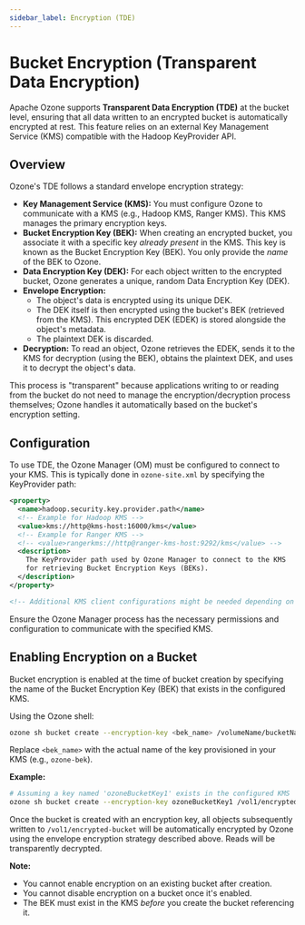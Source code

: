 ```yaml
---
sidebar_label: Encryption (TDE)
---
```


# Bucket Encryption (Transparent Data Encryption)

Apache Ozone supports **Transparent Data Encryption (TDE)** at the bucket level, ensuring that all data written to an encrypted bucket is automatically encrypted at rest. This feature relies on an external Key Management Service (KMS) compatible with the Hadoop KeyProvider API.

## Overview

Ozone's TDE follows a standard envelope encryption strategy:

- **Key Management Service (KMS):** You must configure Ozone to communicate with a KMS (e.g., Hadoop KMS, Ranger KMS). This KMS manages the primary encryption keys.
- **Bucket Encryption Key (BEK):** When creating an encrypted bucket, you associate it with a specific key *already present* in the KMS. This key is known as the Bucket Encryption Key (BEK). You only provide the *name* of the BEK to Ozone.
- **Data Encryption Key (DEK):** For each object written to the encrypted bucket, Ozone generates a unique, random Data Encryption Key (DEK).
- **Envelope Encryption:**
  - The object's data is encrypted using its unique DEK.
  - The DEK itself is then encrypted using the bucket's BEK (retrieved from the KMS). This encrypted DEK (EDEK) is stored alongside the object's metadata.
  - The plaintext DEK is discarded.
- **Decryption:** To read an object, Ozone retrieves the EDEK, sends it to the KMS for decryption (using the BEK), obtains the plaintext DEK, and uses it to decrypt the object's data.

This process is "transparent" because applications writing to or reading from the bucket do not need to manage the encryption/decryption process themselves; Ozone handles it automatically based on the bucket's encryption setting.

## Configuration

To use TDE, the Ozone Manager (OM) must be configured to connect to your KMS. This is typically done in `ozone-site.xml` by specifying the KeyProvider path:

```xml
<property>
  <name>hadoop.security.key.provider.path</name>
  <!-- Example for Hadoop KMS -->
  <value>kms://http@kms-host:16000/kms</value>
  <!-- Example for Ranger KMS -->
  <!-- <value>rangerkms://http@ranger-kms-host:9292/kms</value> -->
  <description>
    The KeyProvider path used by Ozone Manager to connect to the KMS
    for retrieving Bucket Encryption Keys (BEKs).
  </description>
</property>

<!-- Additional KMS client configurations might be needed depending on the provider -->
```

Ensure the Ozone Manager process has the necessary permissions and configuration to communicate with the specified KMS.

## Enabling Encryption on a Bucket

Bucket encryption is enabled at the time of bucket creation by specifying the name of the Bucket Encryption Key (BEK) that exists in the configured KMS.

Using the Ozone shell:

```bash
ozone sh bucket create --encryption-key <bek_name> /volumeName/bucketName
```

Replace `<bek_name>` with the actual name of the key provisioned in your KMS (e.g., `ozone-bek`).

**Example:**

```bash
# Assuming a key named 'ozoneBucketKey1' exists in the configured KMS
ozone sh bucket create --encryption-key ozoneBucketKey1 /vol1/encrypted-bucket
```

Once the bucket is created with an encryption key, all objects subsequently written to `/vol1/encrypted-bucket` will be automatically encrypted by Ozone using the envelope encryption strategy described above. Reads will be transparently decrypted.

**Note:**

- You cannot enable encryption on an existing bucket after creation.
- You cannot disable encryption on a bucket once it's enabled.
- The BEK must exist in the KMS *before* you create the bucket referencing it.

